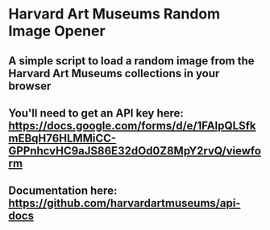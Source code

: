 # Harvard Art Museums Random Image Opener

## A simple script to load a random image from the Harvard Art Museums collections in your browser

## You'll need to get an API key here: https://docs.google.com/forms/d/e/1FAIpQLSfkmEBqH76HLMMiCC-GPPnhcvHC9aJS86E32dOd0Z8MpY2rvQ/viewform

## Documentation here: https://github.com/harvardartmuseums/api-docs
